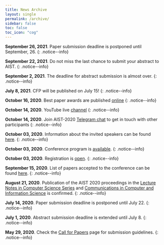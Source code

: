 ```yaml
---
title: News Archive
layout: single
permalink: /archive/
sidebar: false
toc: false
toc_icon: "cog"
---
```


**September 26, 2021**. Paper submission deadline is postponed until September, 26.
{: .notice--info}

**September 22, 2021**. Do not miss the last chance to submit your abstract to AIST.
{: .notice--info}

**September 2, 2021**. The deadline for abstract submission is almost over.
{: .notice--info}

**July 8, 2021**. CFP will be published on July 15!
{: .notice--info}

**October 16, 2020**. Best paper awards are published [online](/program/best/)
{: .notice--info}

**October 14, 2020**. YouTube live [channel](https://www.youtube.com/channel/UCvqxcp-Ocg5kB-gBlRC_SwA)
{: .notice--info}

**October 14, 2020**. Join AIST-2020 [Telegram chat](https://t.me/joinchat/AAAAAESt4UfKCiLcCj2PbA) to get in touch with other participants
{: .notice--info}

**October 03, 2020**. Information about the invited speakers can be found [here](/program/invited/).
{: .notice--info}

**October 03, 2020**. Conference program is [available](/program/program/).
{: .notice--info}

**October 03, 2020**. Registration is [open](https://forms.gle/Yc7uL9gBaZYJFRD77).
{: .notice--info}

**September 15, 2020**. List of papers accepted to the conference can be found [here](/program/accepted/).
{: .notice--info}

**August 21, 2020**. Publication of the AIST 2020 proceedings in the [Lecture Notes in Computer Science Series](https://www.springer.com/series/558) and [Communications in Computer and Information Science](http://www.springer.com/series/7899) is confirmed.
{: .notice--info}

**July 14, 2020**. Paper submission deadline is postponed until July 22.
{: .notice--info}

**July 1, 2020**. Abstract submission deadline is extended until July 8.
{: .notice--info} 

**May 29, 2020**. Check the [Call for Papers](/calls/papers) page for submission guidelines.
{: .notice--info}
